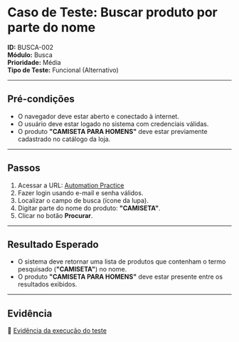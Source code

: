 # Caso de Teste: Buscar produto por parte do nome

**ID:** BUSCA-002  
**Módulo:** Busca  
**Prioridade:** Média  
**Tipo de Teste:** Funcional (Alternativo)  

---

## Pré-condições
- O navegador deve estar aberto e conectado à internet.  
- O usuário deve estar logado no sistema com credenciais válidas.  
- O produto **"CAMISETA PARA HOMENS"** deve estar previamente cadastrado no catálogo da loja.  

---

## Passos
1. Acessar a URL: [Automation Practice](https://www.automationpratice.com.br/)  
2. Fazer login usando e-mail e senha válidos.  
3. Localizar o campo de busca (ícone da lupa).  
4. Digitar parte do nome do produto: **"CAMISETA"**.  
5. Clicar no botão **Procurar**.  

---

## Resultado Esperado
- O sistema deve retornar uma lista de produtos que contenham o termo pesquisado (**"CAMISETA"**) no nome.  
- O produto **"CAMISETA PARA HOMENS"** deve estar presente entre os resultados exibidos.  

---

## Evidência
📎 [Evidência da execução do teste](/3_Evidências/3_Busca_de_produtos/BUSCA-002-ERRO_buscar_produto_por_parte_do_nome.mp4)  
